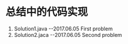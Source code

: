 # 总结中的代码实现
1. Solution1.java --2017.06.05 First problem
2. Solution2.jaca --2017.06.05 Second problem